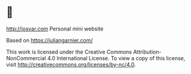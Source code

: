 # 👋
 http://josvar.com
 Personal mini website
 
 Based on https://juliangarnier.com/

 This work is licensed under the Creative Commons Attribution-NonCommercial 4.0 International License. To view a copy of this license, visit http://creativecommons.org/licenses/by-nc/4.0.

